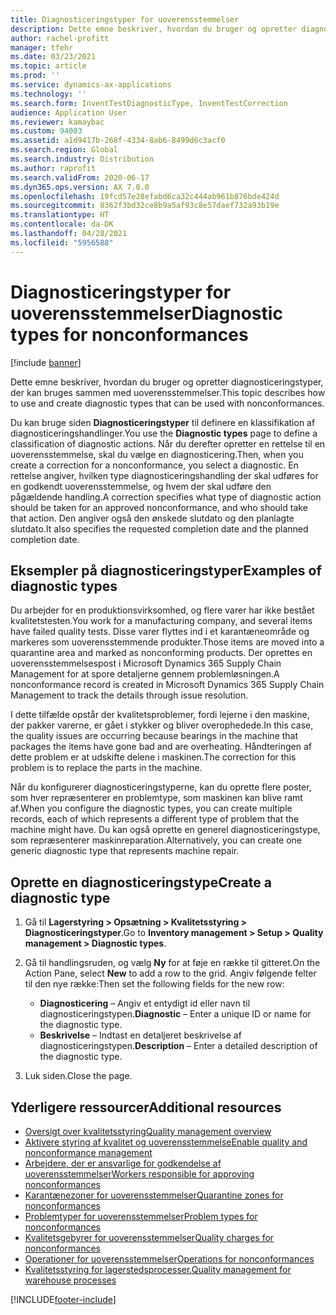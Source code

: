 ```yaml
---
title: Diagnosticeringstyper for uoverensstemmelser
description: Dette emne beskriver, hvordan du bruger og opretter diagnosticeringstyper, der kan bruges sammen med uoverensstemmelser.
author: rachel-profitt
manager: tfehr
ms.date: 03/23/2021
ms.topic: article
ms.prod: ''
ms.service: dynamics-ax-applications
ms.technology: ''
ms.search.form: InventTestDiagnosticType, InventTestCorrection
audience: Application User
ms.reviewer: kamaybac
ms.custom: 94003
ms.assetid: a1d9417b-268f-4334-8ab6-8499d6c3acf0
ms.search.region: Global
ms.search.industry: Distribution
ms.author: raprofit
ms.search.validFrom: 2020-06-17
ms.dyn365.ops.version: AX 7.0.0
ms.openlocfilehash: 19fcd57e28efabd6ca32c444ab961b876bde424d
ms.sourcegitcommit: 8362f3bd32ce8b9a5af93c8e57daef732a93b19e
ms.translationtype: HT
ms.contentlocale: da-DK
ms.lasthandoff: 04/28/2021
ms.locfileid: "5956588"
---
```

# <a name="diagnostic-types-for-nonconformances"></a><span data-ttu-id="67fdc-103">Diagnosticeringstyper for uoverensstemmelser</span><span class="sxs-lookup"><span data-stu-id="67fdc-103">Diagnostic types for nonconformances</span></span>

[!include [banner](../includes/banner.md)]

<span data-ttu-id="67fdc-104">Dette emne beskriver, hvordan du bruger og opretter diagnosticeringstyper, der kan bruges sammen med uoverensstemmelser.</span><span class="sxs-lookup"><span data-stu-id="67fdc-104">This topic describes how to use and create diagnostic types that can be used with nonconformances.</span></span>

<span data-ttu-id="67fdc-105">Du kan bruge siden **Diagnosticeringstyper** til definere en klassifikation af diagnosticeringshandlinger.</span><span class="sxs-lookup"><span data-stu-id="67fdc-105">You use the **Diagnostic types** page to define a classification of diagnostic actions.</span></span> <span data-ttu-id="67fdc-106">Når du derefter opretter en rettelse til en uoverensstemmelse, skal du vælge en diagnosticering.</span><span class="sxs-lookup"><span data-stu-id="67fdc-106">Then, when you create a correction for a nonconformance, you select a diagnostic.</span></span> <span data-ttu-id="67fdc-107">En rettelse angiver, hvilken type diagnosticeringshandling der skal udføres for en godkendt uoverensstemmelse, og hvem der skal udføre den pågældende handling.</span><span class="sxs-lookup"><span data-stu-id="67fdc-107">A correction specifies what type of diagnostic action should be taken for an approved nonconformance, and who should take that action.</span></span> <span data-ttu-id="67fdc-108">Den angiver også den ønskede slutdato og den planlagte slutdato.</span><span class="sxs-lookup"><span data-stu-id="67fdc-108">It also specifies the requested completion date and the planned completion date.</span></span>

## <a name="examples-of-diagnostic-types"></a><span data-ttu-id="67fdc-109">Eksempler på diagnosticeringstyper</span><span class="sxs-lookup"><span data-stu-id="67fdc-109">Examples of diagnostic types</span></span>

<span data-ttu-id="67fdc-110">Du arbejder for en produktionsvirksomhed, og flere varer har ikke bestået kvalitetstesten.</span><span class="sxs-lookup"><span data-stu-id="67fdc-110">You work for a manufacturing company, and several items have failed quality tests.</span></span> <span data-ttu-id="67fdc-111">Disse varer flyttes ind i et karantæneområde og markeres som uoverensstemmende produkter.</span><span class="sxs-lookup"><span data-stu-id="67fdc-111">Those items are moved into a quarantine area and marked as nonconforming products.</span></span> <span data-ttu-id="67fdc-112">Der oprettes en uoverensstemmelsespost i Microsoft Dynamics 365 Supply Chain Management for at spore detaljerne gennem problemløsningen.</span><span class="sxs-lookup"><span data-stu-id="67fdc-112">A nonconformance record is created in Microsoft Dynamics 365 Supply Chain Management to track the details through issue resolution.</span></span>

<span data-ttu-id="67fdc-113">I dette tilfælde opstår der kvalitetsproblemer, fordi lejerne i den maskine, der pakker varerne, er gået i stykker og bliver overophedede.</span><span class="sxs-lookup"><span data-stu-id="67fdc-113">In this case, the quality issues are occurring because bearings in the machine that packages the items have gone bad and are overheating.</span></span> <span data-ttu-id="67fdc-114">Håndteringen af dette problem er at udskifte delene i maskinen.</span><span class="sxs-lookup"><span data-stu-id="67fdc-114">The correction for this problem is to replace the parts in the machine.</span></span>

<span data-ttu-id="67fdc-115">Når du konfigurerer diagnosticeringstyperne, kan du oprette flere poster, som hver repræsenterer en problemtype, som maskinen kan blive ramt af.</span><span class="sxs-lookup"><span data-stu-id="67fdc-115">When you configure the diagnostic types, you can create multiple records, each of which represents a different type of problem that the machine might have.</span></span> <span data-ttu-id="67fdc-116">Du kan også oprette en generel diagnosticeringstype, som repræsenterer maskinreparation.</span><span class="sxs-lookup"><span data-stu-id="67fdc-116">Alternatively, you can create one generic diagnostic type that represents machine repair.</span></span>

## <a name="create-a-diagnostic-type"></a><span data-ttu-id="67fdc-117">Oprette en diagnosticeringstype</span><span class="sxs-lookup"><span data-stu-id="67fdc-117">Create a diagnostic type</span></span>

1. <span data-ttu-id="67fdc-118">Gå til **Lagerstyring \> Opsætning \> Kvalitetsstyring \> Diagnosticeringstyper**.</span><span class="sxs-lookup"><span data-stu-id="67fdc-118">Go to **Inventory management \> Setup \> Quality management \> Diagnostic types**.</span></span>
1. <span data-ttu-id="67fdc-119">Gå til handlingsruden, og vælg **Ny** for at føje en række til gitteret.</span><span class="sxs-lookup"><span data-stu-id="67fdc-119">On the Action Pane, select **New** to add a row to the grid.</span></span> <span data-ttu-id="67fdc-120">Angiv følgende felter til den nye række:</span><span class="sxs-lookup"><span data-stu-id="67fdc-120">Then set the following fields for the new row:</span></span>

    - <span data-ttu-id="67fdc-121">**Diagnosticering** – Angiv et entydigt id eller navn til diagnosticeringstypen.</span><span class="sxs-lookup"><span data-stu-id="67fdc-121">**Diagnostic** – Enter a unique ID or name for the diagnostic type.</span></span>
    - <span data-ttu-id="67fdc-122">**Beskrivelse** – Indtast en detaljeret beskrivelse af diagnosticeringstypen.</span><span class="sxs-lookup"><span data-stu-id="67fdc-122">**Description** – Enter a detailed description of the diagnostic type.</span></span>

1. <span data-ttu-id="67fdc-123">Luk siden.</span><span class="sxs-lookup"><span data-stu-id="67fdc-123">Close the page.</span></span>

## <a name="additional-resources"></a><span data-ttu-id="67fdc-124">Yderligere ressourcer</span><span class="sxs-lookup"><span data-stu-id="67fdc-124">Additional resources</span></span>

- [<span data-ttu-id="67fdc-125">Oversigt over kvalitetsstyring</span><span class="sxs-lookup"><span data-stu-id="67fdc-125">Quality management overview</span></span>](quality-management-processes.md)
- [<span data-ttu-id="67fdc-126">Aktivere styring af kvalitet og uoverensstemmelse</span><span class="sxs-lookup"><span data-stu-id="67fdc-126">Enable quality and nonconformance management</span></span>](enable-quality-management.md)
- [<span data-ttu-id="67fdc-127">Arbejdere, der er ansvarlige for godkendelse af uoverensstemmelser</span><span class="sxs-lookup"><span data-stu-id="67fdc-127">Workers responsible for approving nonconformances</span></span>](quality-responsible-workers.md)
- [<span data-ttu-id="67fdc-128">Karantænezoner for uoverensstemmelser</span><span class="sxs-lookup"><span data-stu-id="67fdc-128">Quarantine zones for nonconformances</span></span>](quality-quarantine-zones.md)
- [<span data-ttu-id="67fdc-129">Problemtyper for uoverensstemmelser</span><span class="sxs-lookup"><span data-stu-id="67fdc-129">Problem types for nonconformances</span></span>](quality-problem-types.md)
- [<span data-ttu-id="67fdc-130">Kvalitetsgebyrer for uoverensstemmelser</span><span class="sxs-lookup"><span data-stu-id="67fdc-130">Quality charges for nonconformances</span></span>](quality-charges.md)
- [<span data-ttu-id="67fdc-131">Operationer for uoverensstemmelser</span><span class="sxs-lookup"><span data-stu-id="67fdc-131">Operations for nonconformances</span></span>](quality-operations.md)
- [<span data-ttu-id="67fdc-132">Kvalitetsstyring for lagerstedsprocesser.</span><span class="sxs-lookup"><span data-stu-id="67fdc-132">Quality management for warehouse processes</span></span>](quality-management-for-warehouses-processes.md)

[!INCLUDE[footer-include](../../includes/footer-banner.md)]
